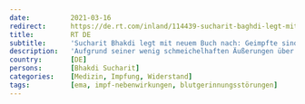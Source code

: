 ```yaml
---
date:          2021-03-16
redirect:      https://de.rt.com/inland/114439-sucharit-baghdi-legt-mit-neuem/
title:         RT DE
subtitle:      'Sucharit Bhakdi legt mit neuem Buch nach: Geimpfte sind Teil eines "riesigen Experiments"'
description:   'Aufgrund seiner wenig schmeichelhaften Äußerungen über die Corona-Maßnahmen wurde er stark kritisiert. Jetzt wendet sich Prof. Sucharit Bhakdi in seinem neuesten Buch gegen die eingesetzten COVID-19-Impfstoffe. So warnt er etwa vor der Bildung von Blutgerinnseln. Zuletzt traten solche infolge des Impfstoffs von AstraZeneca auf.'
country:       [DE]
persons:       [Bhakdi Sucharit]
categories:    [Medizin, Impfung, Widerstand]
tags:          [ema, impf-nebenwirkungen, blutgerinnungsstörungen]
---
```

